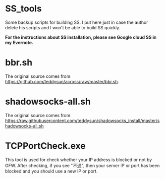 # SS_tools
Some backup scripts for building SS. I put here just in case the author delete his scripts and I won't be able to build SS quickly.

**For the instructions about SS installation, please see Google cloud SS in my Evernote.**

# bbr.sh
The original source comes from https://github.com/teddysun/across/raw/master/bbr.sh. 


# shadowsocks-all.sh
The original source comes from https://raw.githubusercontent.com/teddysun/shadowsocks_install/master/shadowsocks-all.sh


# TCPPortCheck.exe
This tool is used for check whether your IP address is blocked or not by GFW. After checking, if you see "不通", then your server IP or port has been blocked and you should use a new IP or port.

